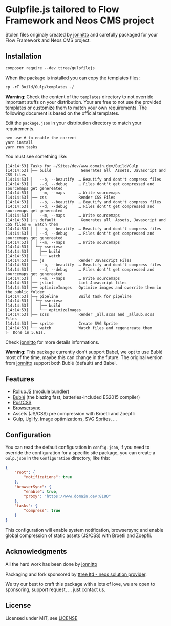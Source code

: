 # Gulpfile.js tailored to Flow Framework and Neos CMS project

Stolen files originaly created by [jonnitto](https://github.com/jonnitto/gulpfile.js) and carefully 
packaged for your Flow Framework and Neos CMS project.

Installation
------------

    composer require --dev ttree/gulpfilejs
    
When the package is installed you can copy the templates files:

    cp -rT Build/Gulp/templates ./

**Warning**: Check the content of the ```templates``` directory to not override 
important stuffs on your distribution. Your are free to not use the provided templates 
or customize them to match your own requirements. The following document is based on the
official templates.

Edit the ```package.json``` in your distribution directory to match your requirements.

	nvm use # to enable the correct 
	yarn install
	yarn run tasks
	
You must see something like:

```
[14:14:53] Tasks for ~/Sites/dev/www.domain.dev/Build/Gulp
[14:14:53] ├── build             Generates all  Assets, Javascript and CSS files
[14:14:53] │   --b, --beautify  … Beautify and dont't compress files
[14:14:53] │   --d, --debug     … Files dont't get compressed and sourcemaps get genereated
[14:14:53] │   --m, --maps      … Write sourcemaps
[14:14:53] ├── css              Render CSS Files
[14:14:53] │   --b, --beautify  … Beautify and dont't compress files
[14:14:53] │   --d, --debug     … Files dont't get compressed and sourcemaps get genereated
[14:14:53] │   --m, --maps      … Write sourcemaps
[14:14:53] ├─┬ default           Generates all  Assets, Javascript and CSS files &  watch them
[14:14:53] │ │ --b, --beautify  … Beautify and dont't compress files
[14:14:53] │ │ --d, --debug     … Files dont't get compressed and sourcemaps get genereated
[14:14:53] │ │ --m, --maps      … Write sourcemaps
[14:14:53] │ └─┬ <series>
[14:14:53] │   ├── build
[14:14:53] │   └── watch
[14:14:53] ├── js               Render Javascript Files
[14:14:53] │   --b, --beautify  … Beautify and dont't compress files
[14:14:53] │   --d, --debug     … Files dont't get compressed and sourcemaps get genereated
[14:14:53] │   --m, --maps      … Write sourcemaps
[14:14:53] ├── jsLint           Lint Javascript files
[14:14:53] ├── optimizeImages   Optimize images and overrite them in the public folder
[14:14:53] ├─┬ pipeline         Build task for pipeline
[14:14:53] │ └─┬ <series>
[14:14:53] │   ├── build
[14:14:53] │   └── optimizeImages
[14:14:53] ├── scss             Render _all.scss and _allsub.scss Files
[14:14:53] ├── sprite           Create SVG Sprite
[14:14:53] └── watch            Watch files and regenereate them
✨  Done in 5.61s.
```

Check [jonnitto](https://github.com/jonnitto/gulpfile.js) for more details informations.

**Warning**: This package currently don't support Babel, we opt to use Bublé most of the time, maybe this can change in the future.
The original version from [jonnitto](https://github.com/jonnitto/gulpfile.js) support both Bublé (default) and Babel.

Features
--------

- [RollupJS](https://rollupjs.org/) (module bundler)
- [Bublé](https://buble.surge.sh/guide/) (the blazing fast, batteries-included ES2015 compiler)
- [PostCSS](http://postcss.org/)
- [Browsersync](https://www.browsersync.io/)
- Assets (JS/CSS) pre compression with Broetli and Zoepfli
- Gulp, Uglify, Image optimizations, SVG Sprites, ...

Configuration
-------------

You can read the default configuration in ```config.json```, if you need to override the configuration for a specific site package, 
you can create a ```Gulp.json``` in the ```Configuration``` directory, like this:

```json
{
    "root": {
        "notifications": true
    },
    "browserSync": {
        "enable": true,
        "proxy": "https://www.domain.dev:8180"
    },
    "tasks": {
        "compress": true
    }
}
```

This configuration will enable system notification, browsersync and enable global compression of static assets (JS/CSS) with Broetli and Zoepfli.

Acknowledgments
---------------

All the hard work has been done by [jonnitto](https://github.com/jonnitto/gulpfile.js)

Packaging and fork sponsored by [ttree ltd - neos solution provider](http://ttree.ch).

We try our best to craft this package with a lots of love, we are open to
sponsoring, support request, ... just contact us.

License
-------

Licensed under MIT, see [LICENSE](LICENSE)
